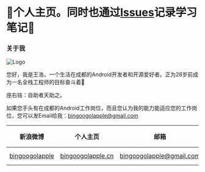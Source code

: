 :running:个人主页。同时也通过[Issues](https://github.com/bingoogolapple/bingoogolapple.github.io/issues)记录学习笔记:running:
===================

### 关于我

![Logo](http://7xk9dj.com1.z0.glb.clouddn.com/bgaavatar.gif?imageView2/2/w/300)

您好，我是王浩，一个生活在成都的Android开发者和开源爱好者。正为28岁前成为一名全栈工程师的目标奋斗着:running:

座右铭：自助者天助之。

如果您手头有在成都的Android工作岗位，而且您认为我的能力能适应您的工作岗位，您可以发Email给我：<a href="mailto:bingoogolapple@gmail.com" target="_blank">bingoogolapple@gmail.com</a>

| 新浪微博 | 个人主页 | 邮箱 | BGA系列开源库QQ群 |
| ------------ | ------------- | ------------ | ------------ |
| <a href="http://weibo.com/bingoogol" target="_blank">bingoogolapple</a> | <a  href="http://www.bingoogolapple.cn" target="_blank">bingoogolapple.cn</a>  | <a href="mailto:bingoogolapple@gmail.com" target="_blank">bingoogolapple@gmail.com</a> | ![BGA_CODE_CLUB](http://7xk9dj.com1.z0.glb.clouddn.com/BGA_CODE_CLUB.png?imageView2/2/w/200) |
